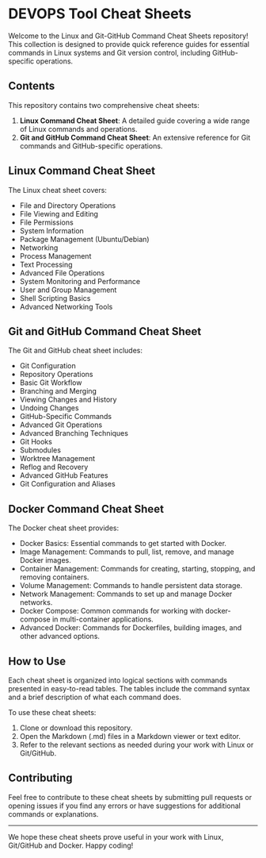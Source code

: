 # DEVOPS Tool Cheat Sheets

Welcome to the Linux and Git-GitHub Command Cheat Sheets repository! This collection is designed to provide quick reference guides for essential commands in Linux systems and Git version control, including GitHub-specific operations.

## Contents

This repository contains two comprehensive cheat sheets:

1. **Linux Command Cheat Sheet**: A detailed guide covering a wide range of Linux commands and operations.
2. **Git and GitHub Command Cheat Sheet**: An extensive reference for Git commands and GitHub-specific operations.

## Linux Command Cheat Sheet

The Linux cheat sheet covers:

- File and Directory Operations
- File Viewing and Editing
- File Permissions
- System Information
- Package Management (Ubuntu/Debian)
- Networking
- Process Management
- Text Processing
- Advanced File Operations
- System Monitoring and Performance
- User and Group Management
- Shell Scripting Basics
- Advanced Networking Tools

## Git and GitHub Command Cheat Sheet

The Git and GitHub cheat sheet includes:

- Git Configuration
- Repository Operations
- Basic Git Workflow
- Branching and Merging
- Viewing Changes and History
- Undoing Changes
- GitHub-Specific Commands
- Advanced Git Operations
- Advanced Branching Techniques
- Git Hooks
- Submodules
- Worktree Management
- Reflog and Recovery
- Advanced GitHub Features
- Git Configuration and Aliases

## Docker Command Cheat Sheet
The Docker cheat sheet provides:

- Docker Basics: Essential commands to get started with Docker.
- Image Management: Commands to pull, list, remove, and manage Docker images.
- Container Management: Commands for creating, starting, stopping, and removing containers.
- Volume Management: Commands to handle persistent data storage.
- Network Management: Commands to set up and manage Docker networks.
- Docker Compose: Common commands for working with docker-compose in multi-container applications.
- Advanced Docker: Commands for Dockerfiles, building images, and other advanced options.


## How to Use

Each cheat sheet is organized into logical sections with commands presented in easy-to-read tables. The tables include the command syntax and a brief description of what each command does.

To use these cheat sheets:

1. Clone or download this repository.
2. Open the Markdown (.md) files in a Markdown viewer or text editor.
3. Refer to the relevant sections as needed during your work with Linux or Git/GitHub.

## Contributing

Feel free to contribute to these cheat sheets by submitting pull requests or opening issues if you find any errors or have suggestions for additional commands or explanations.

---

We hope these cheat sheets prove useful in your work with Linux, Git/GitHub and Docker. Happy coding!
